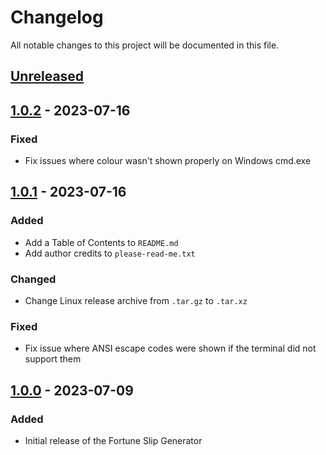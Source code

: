 # Changelog

All notable changes to this project will be documented in this file.

## [Unreleased]

## [1.0.2] - 2023-07-16
### Fixed
-   Fix issues where colour wasn't shown properly on Windows cmd.exe

## [1.0.1] - 2023-07-16
### Added
-   Add a Table of Contents to `README.md`
-   Add author credits to `please-read-me.txt`

### Changed
-   Change Linux release archive from `.tar.gz` to `.tar.xz`

### Fixed
-   Fix issue where ANSI escape codes were shown if the terminal did not support them

## [1.0.0] - 2023-07-09
### Added
-   Initial release of the Fortune Slip Generator


[Unreleased]: https://github.com/JoostVisser/fortune-slip-generator/compare/1.0.2...main
[1.0.2]: https://github.com/JoostVisser/fortune-slip-generator/compare/1.0.1...1.0.2
[1.0.1]: https://github.com/JoostVisser/fortune-slip-generator/compare/1.0.0...1.0.1
[1.0.0]: https://github.com/JoostVisser/fortune-slip-generator/tree/1.0.0
